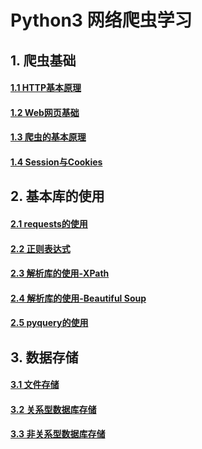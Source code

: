 # Python3 网络爬虫学习

## 1. 爬虫基础

#### [1.1 HTTP基本原理](https://github.com/weylin0714/WebSpider/blob/master/ch01/HTTP%E5%9F%BA%E6%9C%AC%E5%8E%9F%E7%90%86.md)

#### [1.2 Web网页基础](https://github.com/weylin0714/WebSpider/blob/master/ch01/Web%E7%BD%91%E9%A1%B5%E5%9F%BA%E7%A1%80.md)

#### [1.3 爬虫的基本原理](https://github.com/weylin0714/WebSpider/blob/master/ch01/%E7%88%AC%E8%99%AB%E7%9A%84%E5%9F%BA%E6%9C%AC%E5%8E%9F%E7%90%86.md)

#### [1.4 Session与Cookies](https://github.com/weylin0714/WebSpider/blob/master/ch01/Session%E4%B8%8ECookies.md)

## 2. 基本库的使用

#### [2.1 requests的使用](https://nbviewer.jupyter.org/github/weylin0714/WebSpider/blob/master/ch02/requests的使用.ipynb)

#### [2.2 正则表达式](https://htmlpreview.github.io/?https://github.com/weylin0714/WebSpider/blob/master/ch02/%E6%AD%A3%E5%88%99%E8%A1%A8%E8%BE%BE%E5%BC%8F.html)

#### [2.3 解析库的使用-XPath](https://nbviewer.jupyter.org/github/weylin0714/WebSpider/blob/master/ch02/%E8%A7%A3%E6%9E%90%E5%BA%93%E7%9A%84%E4%BD%BF%E7%94%A8-XPath.ipynb)

#### [2.4 解析库的使用-Beautiful Soup](https://nbviewer.jupyter.org/github/weylin0714/WebSpider/blob/master/ch02/%E8%A7%A3%E6%9E%90%E5%BA%93%E7%9A%84%E4%BD%BF%E7%94%A8-Beautiful%20Soup.ipynb)

#### [2.5 pyquery的使用](https://nbviewer.jupyter.org/github/weylin0714/WebSpider/blob/master/ch02/%E8%A7%A3%E6%9E%90%E5%BA%93%E7%9A%84%E4%BD%BF%E7%94%A8-pyquery.ipynb)

## 3. 数据存储

#### [3.1 文件存储](https://github.com/weylin0714/WebSpider/blob/master/ch03/%E6%96%87%E4%BB%B6%E5%AD%98%E5%82%A8.md)

#### [3.2 关系型数据库存储](https://github.com/weylin0714/WebSpider/blob/master/ch03/%E5%85%B3%E7%B3%BB%E5%9E%8B%E6%95%B0%E6%8D%AE%E5%BA%93%E5%AD%98%E5%82%A8.md)

#### [3.3 非关系型数据库存储](https://github.com/weylin0714/WebSpider/blob/master/ch03/%E9%9D%9E%E5%85%B3%E7%B3%BB%E5%9E%8B%E6%95%B0%E6%8D%AE%E5%BA%93%E5%AD%98%E5%82%A8.md)

